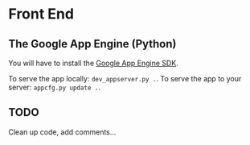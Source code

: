 # Front End

## The Google App Engine (Python)

You will have to install the [Google App Engine SDK](https://cloud.google.com/appengine/docs).

To serve the app locally: `dev_appserver.py .`.
To serve the app to your server: `appcfg.py update .`.

## TODO

Clean up code, add comments...